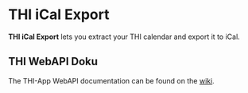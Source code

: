 # THI iCal Export

**THI iCal Export** lets you extract your THI calendar and export it to iCal.

## THI WebAPI Doku

The THI-App WebAPI documentation can be found on the [wiki](https://github.com/xbaun/THIICalExport/wiki/THIApp-WebAPI-Documentation).